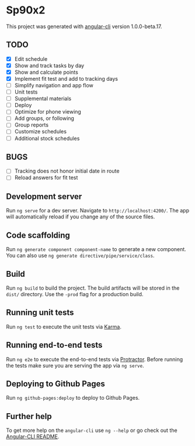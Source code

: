 # Sp90x2

This project was generated with [angular-cli](https://github.com/angular/angular-cli) version 1.0.0-beta.17.

## TODO

- [x] Edit schedule
- [x] Show and track tasks by day
- [x] Show and calculate points
- [x] Implement fit test and add to tracking days
- [ ] Simplify navigation and app flow
- [ ] Unit tests
- [ ] Supplemental materials
- [ ] Deploy
- [ ] Optimize for phone viewing
- [ ] Add groups, or following
- [ ] Group reports
- [ ] Customize schedules
- [ ] Additional stock schedules

## BUGS
- [ ] Tracking does not honor initial date in route
- [ ] Reload answers for fit test

## Development server
Run `ng serve` for a dev server. Navigate to `http://localhost:4200/`. The app will automatically reload if you change any of the source files.

## Code scaffolding

Run `ng generate component component-name` to generate a new component. You can also use `ng generate directive/pipe/service/class`.

## Build

Run `ng build` to build the project. The build artifacts will be stored in the `dist/` directory. Use the `-prod` flag for a production build.

## Running unit tests

Run `ng test` to execute the unit tests via [Karma](https://karma-runner.github.io).

## Running end-to-end tests

Run `ng e2e` to execute the end-to-end tests via [Protractor](http://www.protractortest.org/). 
Before running the tests make sure you are serving the app via `ng serve`.

## Deploying to Github Pages

Run `ng github-pages:deploy` to deploy to Github Pages.

## Further help

To get more help on the `angular-cli` use `ng --help` or go check out the [Angular-CLI README](https://github.com/angular/angular-cli/blob/master/README.md).
